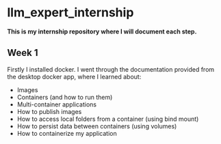 # llm_expert_internship
**This is my internship repository where I will document each step.**

## Week 1
Firstly I installed docker. I went through the documentation provided from the desktop docker app, where I learned about:
- Images
- Containers (and how to run them)
- Multi-container applications
- How to publish images
- How to access local folders from a container (using bind mount)
- How to persist data between containers (using volumes)
- How to containerize my application
